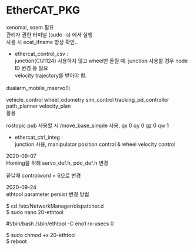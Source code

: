 # EtherCAT_PKG   

xenomai, soem 필요   
관리자 권한 터미널  (sudo -s) 에서 실행   
사용 시 ecat_ifname 항상 확인..   

- ethercat_control_csv :    
junction(CU1124) 사용하지 않고 wheel만 돌릴 때. junction 사용할 경우 node ID 변경 등 필요   
velocity trajectory를 받아야 함.   

dualarm_mobile_mservo의   

vehicle_control wheel_odometry
sim_control tracking_pd_controller   
path_planner velocity_plan   
활용   

rostopic pub 사용할 시 /move_base_simple 사용, qx 0 qy 0 qz 0 qw 1

- ethercat_ctrl_integ :    
junction 사용, manipulator position control & wheel velocity control

2020-09-07    
Homing을 위해 servo_def.h, pdo_def.h 변경
   
   끝날때 controlword = 6으로 변경
   
   
2020-09-24   
ethtool parameter persist 변경 방법      
   
$ cd /etc/NetworkManager/dispatcher.d   
$ sudo nano 20-ethtool

   #!/bin/bash
   /sbin/ethtool -C eno1 rx-usecs 0

$ sudo chmod +x 20-ethtool    
$ reboot   
